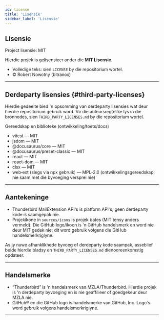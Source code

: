 ```yaml
---
id: license
title: 'Lisensie'
sidebar_label: 'Lisensie'
---
```


## Lisensie

Project lisensie: MIT

Hierdie projek is gelisensieer onder die **MIT Lisensie**.

- Volledige teks: sien `LICENSE` by die repositorium wortel.
- © Robert Nowotny (bitranox)

---

## Derdeparty lisensies {#third-party-licenses}

Hierdie gedeelte bied 'n opsomming van derdeparty lisensies wat deur hierdie repositorium gebruik word. Vir die
auteursregtelike lys in die bronnodes, sien `THIRD_PARTY_LICENSES.md` by die
repositorium wortel.

Gereedskap en biblioteke (ontwikkeling/toets/docs)

- vitest — MIT
- jsdom — MIT
- @docusaurus/core — MIT
- @docusaurus/preset-classic — MIT
- react — MIT
- react-dom — MIT
- clsx — MIT
- web‑ext (slegs via npx gebruik) — MPL‑2.0 (ontwikkelingsgereedskap; nie saam met die byvoeging versprei nie)

---

## Aantekeninge

- Thunderbird MailExtension API's is platform API's; geen derdeparty kode is saamgepak nie.
- Projekikone in `sources/icons` is projek bates (MIT tensy anders vermeld). Die GitHub logo/ikoon is 'n GitHub handelsmerk en word nie deur MIT gedek nie; dit word gebruik volgens die GitHub handelsmerkriglyne.

As jy nuwe afhanklikhede byvoeg of derdeparty kode saampak, asseblief beide hierdie
bladsy en `THIRD_PARTY_LICENSES.md` dienooreenkomstig opdateer.

---

## Handelsmerke

- “Thunderbird” is 'n handelsmerk van MZLA/Thunderbird. Hierdie projek is 'n derdeparty byvoeging en is nie geaffilieer of goedgekeur deur MZLA nie.
- GitHub® en die GitHub logo is handelsmerke van GitHub, Inc. Logo's word gebruik volgens handelsmerkriglyne.

---
